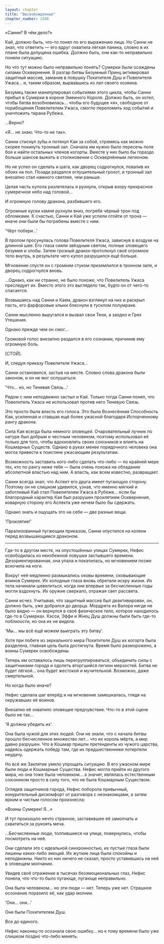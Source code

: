 ```yaml
---
layout: chapter
title: "Высвобожденные"
chapter_number: 1508
---
```




«Санни? В чём дело?»

Кай, должно быть, что-то понял по его выражению лица. Но Санни не знал, что ответить — его вдруг охватила лёгкая паника, словно в их плане была допущена ошибка. Должно быть, они как-то неправильно поняли ситуацию.

Но что тут можно было неправильно понять? Сумерки были осаждены силами Осквернения. В разгар битвы Безумный Принц активировал защитный массив, заманив в ловушку Похитителя Душ и Повелителя Ужаса... и, таким образом, вырвавшись из лап своего хозяина.

Безумец также манипулировал событиями этого цикла, чтобы Санни прибыл в Сумерки в короне Змеиного Короля. Должно быть, он хотел, чтобы битва возобновилась... чтобы его будущее «я», свободное от порабощения Повелителем Ужаса, смогло переломить ход событий и уничтожить тирана Рубежа.

...Верно?

«Я... не знаю. Что-то не так».

Санни стиснул зубы и потянул Кая за собой, стремясь как можно скорее покинуть тронный зал. Сначала им нужно было пересечь поле боя и найти остальных членов когорты. Вместе у них было бы гораздо больше шансов выжить в столкновении с Осквернённым легионом.

Но не успел он сделать и шага, как дворец содрогнулся, повалив их обоих на пол. Позади раздался оглушительный грохот, и тронный зал внезапно стал намного светлее, чем раньше.

Целая часть купола разлетелась и рухнула, открыв взору прекрасное сумеречное небо над головой...

И огромную голову дракона, разбившего его.

Огромные куски камня рухнули вниз, погребя чёрный трон под обломками. К счастью, Санни и Кай уже успели отойти от трона — иначе они были бы погребены вместе с ним.

'Чёрт побери...'

В пролом просунулась голова Повелителя Ужаса, зависнув в воздухе на длинной шее. Его глаза сияли звёздным светом, полные зловещего безумия и злобы. Затем грозный дракон протолкнул своё огромное тело внутрь, в результате чего купол разрушился ещё больше.

Мгновение спустя он с громким стуком приземлился в тронном зале, и дворец содрогнулся вновь.

...Однако, как ни странно, не было похоже, что Повелитель Ужаса преследует их. Вместо этого это выглядело так, будто он от чего-то спасается.

Возвышаясь над Санни и Каем, дракон взглянул на них и раскрыл пасть, его фарфоровые клыки блеснули в тусклом полумраке.

Санни мысленно выругался и вызвал свои Тени, а заодно и Грех Утешения.

Однако прежде чем он смог...

Громовой голос внезапно раздался в его сознании, причинив ему огромную боль.

[СТОЙ].

И, следуя приказу Повелителя Ужаса...

Санни остановился, застыв на месте. Словно слова дракона были законом, и он не мог ослушаться.

'Что... но, но Теневая Связь...'

Рядом с ним неподвижно застыл и Кай. Только тогда Санни понял, что Повелитель Ужаса не использовал против него Теневую Связь.

Это просто была власть его голоса. Это была Вознесённая Способность Кая, усиленная и ставшая ещё более ужасной благодаря Испорченному рангу дракона.

Сила Кая всегда была немного зловещей. Очаровательный лучник по натуре был добрым и честным человеком, поэтому использовал её только для того, чтобы вдохновлять своих союзников и влиять на Кошмарных Существ. Однако в руках менее порядочного человека она могла привести к поистине ужасающим результатам.

Возможность заставить кого-либо сделать что-либо — по крайней мере тех, кто по рангу ниже тебя — была очень похожа на обладание абсолютной властью над ним. А власть, как всем известно, развращает.

Санни всегда знал, что Аспект его друга имеет пугающую сторону. Поэтому он не слишком удивился, узнав, что именно мягкий и заботливый Кай стал Повелителем Ужаса в Рубеже... если бы благородный характер Кая был разрушен проклятием Осквернения, коварную сторону его Аспекта уже нечем было бы сдержать.

Однако знать и ощущать это на себе — две разные вещи.

'Проклятие!'

Парализованный пугающим приказом, Санни опустился на колени перед возвышающимся драконом.

***

Где-то в другом месте, на опустошённых улицах Сумерек, Нефис освободилась из неизбежной ловушки застывшего времени. Дезориентированная, она упала и покатилась, но мгновением позже вскочила на ноги.

Вокруг неё медленно размыкались оковы времени, сковывающие воинов Сумерек. Их холодные глаза вновь обретали искру жизни. Их тела начинали шевелиться, когда они впервые за бесчисленные годы могли вздохнуть. Их оружие сверкало, отражая свет рассвета.

Санни исчез. Учитывая, что защитный массив был деактивирован, он, должно быть, уже добрался до дворца. Мордрета из Валора нигде не было видно — он вернулся в своё физическое тело, которое находилось где-то в Сумерках. Кэсси, Эффи и Жнец Душ должны были быть где-то поблизости, но она их не видела.

'Мы... мы всё ещё можем выиграть эту битву'.

Хотя при побеге из зеркального мира Похитителя Душ их когорта была разделена, главная цель была достигнута. Время было разморожено, а воины Сумерек освобождены.

Теперь им оставалось лишь перегруппироваться, объединить силы с защитниками города и одолеть вторгшийся легион мерзостей. Битва не будет лёгкой... она будет жестокой и мучительной. Возможно, даже смертельной.

Но когда было иначе?

Нефис сделала шаг вперёд и на мгновение замешкалась, глядя на окружавших её воинов.

Внезапно её охватило зловещее предчувствие. Что-то в этой сцене было не так...

'Я должна убедить их'.

Она была чужой для этих людей. Они не знали, что с начала битвы прошло бесчисленное множество лет... что их король мёртв, а мир давно разрушен. Что в Кошмар пришли претенденты из чужого царства, надеясь одержать победу там, где их предшественники потерпели неудачу.

Но всё же Заклятие умело упрощать ситуацию. В его ужасном мире были люди и Кошмарные Существа. Нефис могла прийти из другого мира, но она тоже была человеком... а значит, являлась естественным союзником просто в силу того, что не была Кошмарным Существом.

Оглядев защитников города, Нефис поборола привычный, изнурительный дискомфорт от разговора с незнакомцами, а затем ярким и чистым голосом произнесла:

«Воины Сумерек! Я...»

И тут произошло нечто странное, заставившее её замолчать и схватиться за рукоять меча.

...Бесчисленные люди, толпившиеся на улице, повернулись, чтобы посмотреть на неё.

Они сделали это с идеальной синхронностью, их пустые глаза были лишены каких-либо эмоций. Их жуткие лица были спокойны и неподвижны. Никто из них ничего не сказал, просто уставившись на неё в зловещем молчании.

Увидев своё отражение в тысячах безэмоциональных глаз, Нефис поняла, что что-то было пугающе, пугающе неправильно.

Она была человеком... но эти люди — нет. Теперь уже нет. Страшное осознание поразило её, как удар молнии.

'Они... они...'

Они были Похитителем Душ.

Все до единого.

Нефис наконец-то осознала свою ошибку... но к тому времени было уже слишком поздно что-либо менять.


